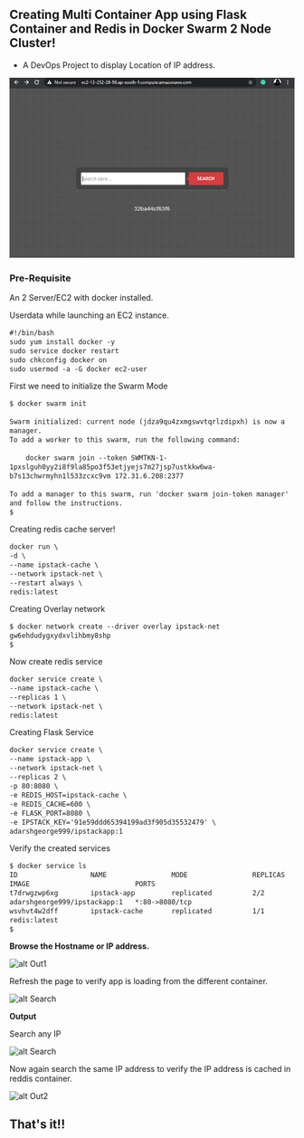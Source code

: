 ## Creating Multi Container App using Flask Container and Redis in Docker Swarm 2 Node Cluster!

* A DevOps Project to display Location of IP address.


![alt HelloWorld](https://github.com/adarshgeorge/docker-multi_container_app/blob/master/png/Search.png)



### Pre-Requisite
An 2 Server/EC2 with docker installed. 

Userdata while launching an EC2 instance.
```
#!/bin/bash
sudo yum install docker -y
sudo service docker restart
sudo chkconfig docker on
sudo usermod -a -G docker ec2-user

```



First we need to initialize the Swarm Mode

```
$ docker swarm init

Swarm initialized: current node (jdza9qu4zxmgswvtqrlzdipxh) is now a manager.
To add a worker to this swarm, run the following command:
   
    docker swarm join --token SWMTKN-1-1pxslguh0yy2i8f9la85po3f53etjyejs7m27jsp7ustkkw6wa-b7s13chwrmyhn1l533zcxc9vm 172.31.6.208:2377

To add a manager to this swarm, run 'docker swarm join-token manager' and follow the instructions.
$
```

Creating redis cache server!

```
docker run \
-d \
--name ipstack-cache \
--network ipstack-net \
--restart always \
redis:latest
```

Creating Overlay network 
```
$ docker network create --driver overlay ipstack-net
gw6ehdudygxydxvlihbmy8shp
$

```

Now create redis service

```
docker service create \
--name ipstack-cache \
--replicas 1 \
--network ipstack-net \
redis:latest

```


Creating Flask Service


```
docker service create \
--name ipstack-app \
--network ipstack-net \
--replicas 2 \
-p 80:8080 \
-e REDIS_HOST=ipstack-cache \
-e REDIS_CACHE=600 \
-e FLASK_PORT=8080 \
-e IPSTACK_KEY='91e59ddd65394199ad3f905d35532479' \
adarshgeorge999/ipstackapp:1
```

Verify the created services

```
$ docker service ls
ID                  NAME                MODE                REPLICAS            IMAGE                          PORTS
t7drwgzwp6xg        ipstack-app         replicated          2/2                 adarshgeorge999/ipstackapp:1   *:80->8080/tcp
wsvhvt4w2dff        ipstack-cache       replicated          1/1                 redis:latest
$

```
**Browse the Hostname or IP address.**

![alt Out1]() 

Refresh the page to verify app is loading from the different container. 

![alt Search]() 

**Output**

Search any IP

![alt Search]() 


Now again search the same IP address to verify the IP address is cached in reddis container. 

![alt Out2]() 


## That's it!!